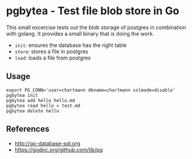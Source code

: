 # pgbytea - Test file blob store in Go

This small excercise tests out the blob storage of postgres in combination with golang. It provides a small binary that is doing the work.

 - `init`: ensures the database has the right table
 - `store`: stores a file in postgres
 - `load`: loads a file from postgres

## Usage

```
export PG_CONN='user=chartmann dbname=chartmann sslmode=disable'
pgbytea init
pgbytea add hello hello.md
pgbytea read hello > test.md
pgbytea delete hello
```


## References

- http://go-database-sql.org
- https://godoc.org/github.com/lib/pq